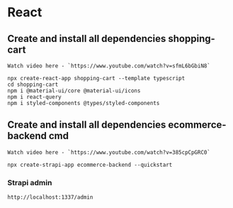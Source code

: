 # React

## Create and install all dependencies shopping-cart
```
Watch video here - `https://www.youtube.com/watch?v=sfmL6bGbiN8`

npx create-react-app shopping-cart --template typescript
cd shopping-cart
npm i @material-ui/core @material-ui/icons
npm i react-query
npm i styled-components @types/styled-components
```

## Create and install all dependencies ecommerce-backend cmd
```
Watch video here - `https://www.youtube.com/watch?v=385cpCpGRC0`

npx create-strapi-app ecommerce-backend --quickstart
```
### Strapi admin
`http://localhost:1337/admin`